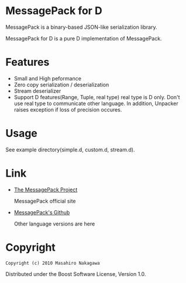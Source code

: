 # MessagePack for D

MessagePack is a binary-based JSON-like serialization library.

MessagePack for D is a pure D implementation of MessagePack.

# Features

* Small and High peformance
* Zero copy serialization / deserialization
* Stream deserializer
* Support D features(Range, Tuple, real type)
  real type is D only. Don't use real type to communicate other language.
  In addition, Unpacker raises exception if loss of precision occures.

# Usage

See example directory(simple.d, custom.d, stream.d).

# Link

* [The MessagePack Project](http://msgpack.sourceforge.net/)

  MessagePack official site

* [MessagePack's Github](http://github.com/msgpack/)

  Other language versions are here

# Copyright

    Copyright (c) 2010 Masahiro Nakagawa

Distributed under the Boost Software License, Version 1.0.
